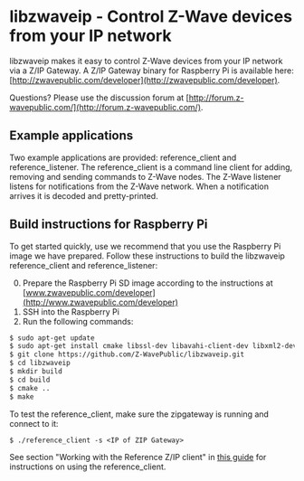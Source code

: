 libzwaveip - Control Z-Wave devices from your IP network
========================================================

libzwaveip makes it easy to control Z-Wave devices from your IP network via a Z/IP Gateway. A Z/IP Gateway binary for Raspberry Pi is available here: [http://zwavepublic.com/developer](http://zwavepublic.com/developer).

Questions? Please use the discussion forum at [http://forum.z-wavepublic.com/](http://forum.z-wavepublic.com/).

Example applications
--------------------
Two example applications are provided: reference_client and reference_listener. The reference_client is
a command line client for adding, removing and sending commands to Z-Wave nodes. The Z-Wave listener
listens for notifications from the Z-Wave network. When a notification arrives it is decoded and pretty-printed.

Build instructions for Raspberry Pi
-----------------------------------
To get started quickly, use we recommend that you use the Raspberry Pi image we have prepared. Follow these instructions to build the libzwaveip reference_client and reference_listener:

0. Prepare the Raspberry Pi SD image according to the instructions at [www.zwavepublic.com/developer](http://www.zwavepublic.com/developer)
0. SSH into the Raspberry Pi
0. Run the following commands:
```bash
$ sudo apt-get update
$ sudo apt-get install cmake libssl-dev libavahi-client-dev libxml2-dev libbsd libncurses5-dev git
$ git clone https://github.com/Z-WavePublic/libzwaveip.git
$ cd libzwaveip
$ mkdir build
$ cd build
$ cmake ..
$ make
```

To test the reference_client, make sure the zipgateway is running and connect to it:

    $ ./reference_client -s <IP of ZIP Gateway>

See section "Working with the Reference Z/IP client" in [this guide](http://zwavepublic.com/developer)
for instructions on using the reference_client.
